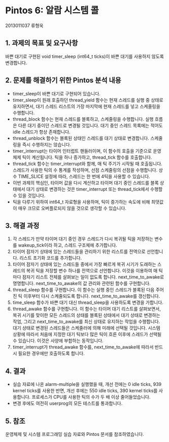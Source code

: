 Pintos 6: 알람 시스템 콜
=========================================
2013011037 류형욱

## 1. 과제의 목표 및 요구사항
바쁜 대기로 구현된 void timer_sleep (int64_t ticks)이 바쁜 대기를 사용하지 않도록 변경합니다.

## 2. 문제를 해결하기 위한 Pintos 분석 내용
- timer_sleep이 바쁜 대기로 구현되어 있습니다.
- timer_sleep이 원래 호출하던 thread_yield 함수는 현재 스레드를 실행 중 상태로 유지하면서, 대기 스레드 리스트의 가장 마지막에 현재 스레드를 넣고 스케줄링을 수행합니다.
- thread_block 함수는 현재 스레드를 블록하고, 스케줄링을 수행합니다. 실행 흐름은 다른 대기 중이던 스레드로 변경될 것입니다. 대기 중인 스레드 목록에는 적어도 idle 스레드가 항상 존재합니다.
- thread_unblock 함수는 블록된 상태인 스레드를 대기 상태로 변경합니다. 스케줄링을 즉시 수행하지는 않습니다.
- timer_interrupt는 타이머 인터럽트 핸들러이며, 이 함수의 호출을 기준으로 운영체제 틱이 계산됩니다. 틱을 하나 증가하고, thread_tick 함수를 호출합니다.
- thread_tick 함수는 timer_interrupt와 함께, 매 틱 주기가 시작될 때 호출됩니다. 스레드가 사용한 틱의 수 통계를 작성하며, 선점 스케줄링의 선점을 수행합니다. 상수 TIME_SLICE 설정에 따라, 스레드는 한 번에 4틱을 사용할 수 있습니다.
- 이번 과제의 핵심인, 타이머 값을 다시 계산하고 타이머 대기 중인 스레드를 블록 상태에서 대기 상태로 변경하는 것은 timer_interrupt 또는 thread_tick에서 수행할 수 있을 것입니다.
- 틱을 다루기 위하여 int64_t 자료형을 사용하며, 틱이 증가하는 속도에 비해 최댓값이 매우 크므로 오버플로되지 않을 것으로 생각할 수 있습니다.

## 3. 해결 과정
1. 각 스레드가 만약 타이머 대기 중인 경우 스레드가 다시 복귀될 틱을 저장하는 변수를 wakeup_tick이라 하고, 스레드 구조체에 추가합니다.
1. 타이머 잠자기 상태에 있는 스레드들을 관리하기 위한 리스트를 전역으로 선언합니다. 리스트 초기화 코드를 추가합니다.
1. 타이머 잠자기 상태에 있는 스레드들 중에서 가장 빠르게 복귀 시기가 도래하는 스레드의 복귀 틱을 저장할 변수 하나를 전역으로 선언합니다. 이것을 이용하여 매 틱마다 잠자기 리스트 전체를 살펴보는 일이 없도록 합니다. next_time_to_awake로 명명합니다. next_time_to_awake의 값 관리와 관련된 함수를 구현합니다.
1. thread_sleep 함수를 구현합니다. 이 함수는 실행 중인 스레드가 블록된 다음 주어진 틱 이후부터 다시 스케줄되도록 합니다. next_time_to_awake를 갱신합니다.
1. time_sleep 함수가 바쁜 대기 대신 thread_sleep을 사용하도록 변경을 가합니다.
1. thread_awake 함수를 구현합니다. 이 함수는 타이머 대기 리스트를 살펴보면서, 복귀 시기를 맞이한 모든 스레드의 상태를 블록된 상태에서 대기 상태로 변경하는 작업, 그리고 next_time_to_awake를 최신 상태로 유지하는 작업을 수행합니다. 대기 상태로 변경된 스레드들은 스케줄러에 의해 미래에 선택될 것입니다. 시스템 상황에 따라서 처음에 지정한 대기 틱보다 많은 틱이 흐른 이후에 스레드가 선택될 수 있습니다. 이것은 사양에 부합하는 동작입니다.
1. timer_interrupt가 thread_awake 함수를, next_time_to_awake에 따라서 반드시 필요한 경우에만 호출하도록 합니다.

## 4. 결과
- 실습 자료에 나온 alarm-multiple을 실행했을 때, 개선 전에는 0 idle ticks, 939 kernel ticks를 사용한 반면, 개선 후에는 550 idle ticks, 390 kernel ticks를 사용합니다. 프로세스가 CPU를 사용한 틱의 수가 두 배 이상 줄어들었습니다.
- 변경 후에도 여전히 userprog의 모든 테스트를 통과합니다.

## 5. 참조
운영체제 및 시스템 프로그래밍 실습 자료와 Pintos 문서를 참조하였습니다.